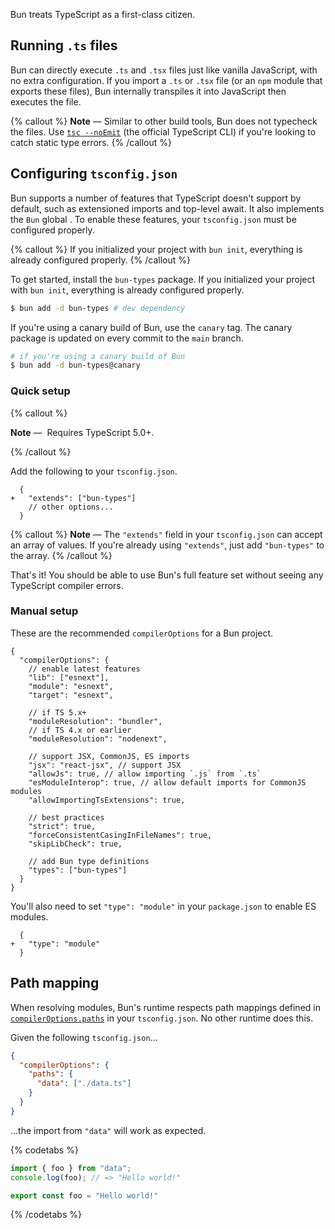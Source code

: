 Bun treats TypeScript as a first-class citizen. 

## Running `.ts` files

Bun can directly execute `.ts` and `.tsx` files just like vanilla JavaScript, with no extra configuration. If you import a `.ts` or `.tsx` file (or an `npm` module that exports these files), Bun internally transpiles it into JavaScript then executes the file.

{% callout %}
**Note** — Similar to other build tools, Bun does not typecheck the files. Use [`tsc --noEmit`](https://www.typescriptlang.org/docs/handbook/compiler-options.html) (the official TypeScript CLI) if you're looking to catch static type errors.
{% /callout %}

## Configuring `tsconfig.json` 



Bun supports a number of features that TypeScript doesn't support by default, such as extensioned imports and top-level await. It also implements the `Bun` global . To enable these features, your `tsconfig.json` must be configured properly. 

{% callout %}
If you initialized your project with  `bun init`, everything is already configured properly.
{% /callout %}

To get started, install the `bun-types` package. If you initialized your project with  `bun init`, everything is already configured properly.

```sh
$ bun add -d bun-types # dev dependency
```

If you're using a canary build of Bun, use the `canary` tag. The canary package is updated on every commit to the `main` branch.

```sh
# if you're using a canary build of Bun
$ bun add -d bun-types@canary 
```

### Quick setup

{% callout %}

**Note** —  Requires TypeScript 5.0+.

{% /callout %}

Add the following to your `tsconfig.json`. 

```json-diff
  {
+   "extends": ["bun-types"]
    // other options...
  }
```

{% callout %}
**Note** — The `"extends"` field in your `tsconfig.json` can accept an array of values. If you're already using `"extends"`, just add `"bun-types"` to the array.
{% /callout %}

That's it! You should be able to use Bun's full feature set without seeing any TypeScript compiler errors.

### Manual setup


These are the recommended `compilerOptions` for a Bun project.

```jsonc
{
  "compilerOptions": {
    // enable latest features
    "lib": ["esnext"],
    "module": "esnext",
    "target": "esnext",
    
    // if TS 5.x+
    "moduleResolution": "bundler",
    // if TS 4.x or earlier
    "moduleResolution": "nodenext",

    // support JSX, CommonJS, ES imports
    "jsx": "react-jsx", // support JSX
    "allowJs": true, // allow importing `.js` from `.ts`
    "esModuleInterop": true, // allow default imports for CommonJS modules
    "allowImportingTsExtensions": true,

    // best practices
    "strict": true,
    "forceConsistentCasingInFileNames": true,
    "skipLibCheck": true,
    
    // add Bun type definitions
    "types": ["bun-types"]
  }
}
```

You'll also need to set `"type": "module"` in your `package.json` to enable ES modules.

```json-diff
  {
+   "type": "module"
  }
```


## Path mapping

When resolving modules, Bun's runtime respects path mappings defined in [`compilerOptions.paths`](https://www.typescriptlang.org/tsconfig#paths) in your `tsconfig.json`. No other runtime does this.

Given the following `tsconfig.json`...

```json
{
  "compilerOptions": {
    "paths": {
      "data": ["./data.ts"]
    }
  }
}
```

...the import from `"data"` will work as expected.

{% codetabs %}

```ts#index.ts
import { foo } from "data";
console.log(foo); // => "Hello world!"
```

```ts#data.ts
export const foo = "Hello world!"
```

{% /codetabs %}
